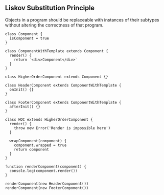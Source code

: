 ## Liskov Substitution Principle

Objects in a program should be replaceable with instances of their subtypes without altering the correctness of that program.
```
class Component {
  isComponent = true
}

class ComponentWithTemplate extends Component {
  render() {
    return `<div>Component</div>`
  }
}

class HigherOrderComponent extends Component {}

class HeaderComponent extends ComponentWithTemplate {
  onInit() {}
}

class FooterComponent extends ComponentWithTemplate {
  afterInit() {}
}

class HOC extends HigherOrderComponent {
  render() {
    throw new Error('Render is impossible here')
  }

  wrapComponent(component) {
    component.wrapped = true
    return component
  }
}

function renderComponent(component) {
  console.log(component.render())
}

renderComponent(new HeaderComponent())
renderComponent(new FooterComponent())
```
